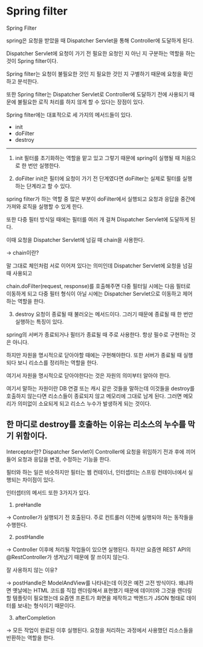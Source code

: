 Spring filter
====

Spring Filter
 

spring은 요청을 받았을 때 Dispatcher Servlet을 통해 Controller에 도달하게 된다.

Dispatcher Servlet에 요청이 가기 전 필요한 요청인 지 아닌 지 구분하는 역할을 하는 것이 Spring filter이다.

Spring filter는 요청이 불필요한 것인 지 필요한 것인 지 구별하기 때문에 요청을 확인하고 분석한다.

또한 Spring filter는 Dispatcher Servlet로 Controller에 도달하기 전에 사용되기 때문에 불필요한 로직 처리를 하지 않게 할 수 있다는 장점이 있다.

Spring filter에는 대표적으로 세 가지의 메서드들이 있다.

- init
- doFilter
- destroy


--- 

1. init
  필터를 초기화하는 역할을 맡고 있고 그렇기 때문에 spring이 실행될 때 처음으로 한 번만 실행한다.

 
2. doFilter
init은 필터에 요청이 가기 전 단계였다면 doFilter는 실제로 필터를 실행하는 단계라고 할 수 있다.

spring filter가 하는 역할 중 많은 부분이 doFilter에서 실행되고 요청과 응답을 중간에 가져와 로직을 실행할 수 있게 한다.

또한 다중 필터 방식일 때에는 필터를 여러 개 걸쳐 Dispatcher Servlet에 도달하게 된다.

이때 요청을 Dispatcher Servlet에 넘길 때 chain을 사용한다.

 
→ chain이란?

말 그대로 체인처럼 서로 이어져 있다는 의미인데 Dispatcher Servlet에 요청을 넘길 때 사용되고

chain.doFilter(request, response)를 호출해주면 다중 필터일 시에는 다음 필터로 이동하게 되고 다중 필터 형식이 아닐 시에는 Dispatcher Servlet으로 이동하고 제어하는 역할을 한다.

3. destroy
요청이 종료될 때 불러오는 메서드이다. 그러기 때문에 종료될 때 한 번만 실행하는 특징이 있다.

spring의 서버가 종료되거나 필터가 종료될 때 주로 사용한다. 항상 필수로 구현하는 것은 아니다.

하지만 자원을 명시적으로 닫아야할 때에는 구현해야한다. 또한 서버가 종료될 때 실행되다 보니 리소스를 정리하는 역할을 한다.

여기서 자원을 명시적으로 닫아야한다는 것은 자원의 의미부터 알아야 한다.

여기서 말하는 자원이란 DB 연결 또는 캐시 같은 것들을 말하는데 이것들을 destroy를 호출하지 않는다면 리소스들이 종료되지 않고 메모리에 그대로 남게 된다. 그러면 메모리가 의미없이 소요되게 되고 리소스 누수가 발생하게 되는 것이다.


한 마디로 destroy를 호출하는 이유는 리소스의 누수를 막기 위함이다.
-
 

Interceptor란?
Dispatcher Servlet이 Controller에 요청을 위임하기 전과 후에 끼어들어 요청과 응답을 변경, 수정하는 기능을 한다.

 

필터와 하는 일은 비슷하지만 필터는 웹 컨테이너, 인터셉터는 스프링 컨테이너에서 실행되는 차이점이 있다. 

 

인터셉터의 메서드 또한 3가지가 있다. 

 
1. preHandle

→ Controller가 실행되기 전 호출된다. 주로 컨트롤러 이전에 실행되야 하는 동작들을 수행한다.

2. postHandle

→ Controller 이후에 처리될 작업들이 있으면 실행된다. 하지만 요즘엔 REST API의 @RestController가 생겨났기 때문에 잘 쓰이지 않는다.

잘 사용하지 않는 이유?

→ postHandle은 ModelAndView를 나타내는데 이것은 예전 고전 방식이다. 왜냐하면 옛날에는 HTML 코드를 직접 렌더링해서 표현했기 때문에 데이터와 그것을 렌더링할 템플릿이 필요했는데 요즘엔 프론트가 화면을 제작하고 백엔드가 JSON 형태로 데이터를 보내는 형식이기 때문이다.


3. afterCompletion

→ 모든 작업이 완료된 이후 실행된다. 요청을 처리하는 과정에서 사용했던 리소스들을 반환하는 역할을 한다.

